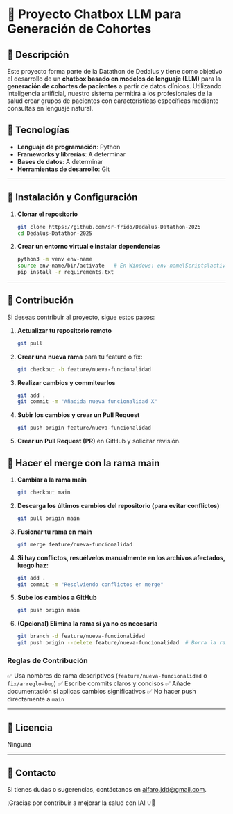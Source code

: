 # 📌 Proyecto Chatbox LLM para Generación de Cohortes

## 📖 Descripción
Este proyecto forma parte de la Datathon de Dedalus y tiene como objetivo el desarrollo de un **chatbox basado en modelos de lenguaje (LLM)** para la **generación de cohortes de pacientes** a partir de datos clínicos. Utilizando inteligencia artificial, nuestro sistema permitirá a los profesionales de la salud crear grupos de pacientes con características específicas mediante consultas en lenguaje natural.

## 🚀 Tecnologías
- **Lenguaje de programación**: Python
- **Frameworks y librerías**: A determinar
- **Bases de datos**: A determinar 
- **Herramientas de desarrollo**: Git

---

## 📌 Instalación y Configuración

1. **Clonar el repositorio**
   ```bash
   git clone https://github.com/sr-frido/Dedalus-Datathon-2025
   cd Dedalus-Datathon-2025
   ```

2. **Crear un entorno virtual e instalar dependencias**
   ```bash
   python3 -m venv env-name
   source env-name/bin/activate   # En Windows: env-name\Scripts\activate
   pip install -r requirements.txt
   ```

---

## 🤝 Contribución
Si deseas contribuir al proyecto, sigue estos pasos:

1. **Actualizar tu repositorio remoto**
    ```bash
   git pull
   ```

2. **Crear una nueva rama** para tu feature o fix:
   ```bash
   git checkout -b feature/nueva-funcionalidad
   ```

3. **Realizar cambios y commitearlos**
   ```bash
   git add .
   git commit -m "Añadida nueva funcionalidad X"
   ```

4. **Subir los cambios y crear un Pull Request**
   ```bash
   git push origin feature/nueva-funcionalidad
   ```

5. **Crear un Pull Request (PR)** en GitHub y solicitar revisión.

## 🤝 Hacer el merge con la rama main

1. **Cambiar a la rama main**
    ```bash
   git checkout main
   ```

2. **Descarga los últimos cambios del repositorio (para evitar conflictos)**
    ```bash
   git pull origin main
   ```

3. **Fusionar tu rama en main**
    ```bash
   git merge feature/nueva-funcionalidad
   ```

4. **Si hay conflictos, resuélvelos manualmente en los archivos afectados, luego haz:**
    ```bash
   git add .
   git commit -m "Resolviendo conflictos en merge"
    ```

5. **Sube los cambios a GitHub**
    ```bash
   git push origin main
   ```

6. **(Opcional) Elimina la rama si ya no es necesaria**
    ```bash
    git branch -d feature/nueva-funcionalidad
    git push origin --delete feature/nueva-funcionalidad  # Borra la rama en GitHub
   ```

### Reglas de Contribución
✅ Usa nombres de rama descriptivos (`feature/nueva-funcionalidad` o `fix/arreglo-bug`)
✅ Escribe commits claros y concisos
✅ Añade documentación si aplicas cambios significativos
✅ No hacer push directamente a `main`

---

## 📄 Licencia
Ninguna

---

## 📧 Contacto
Si tienes dudas o sugerencias, contáctanos en [alfaro.jdd@gmail.com](mailto:alfaro.jdd@gmail.com).

¡Gracias por contribuir a mejorar la salud con IA! 💡🚀

